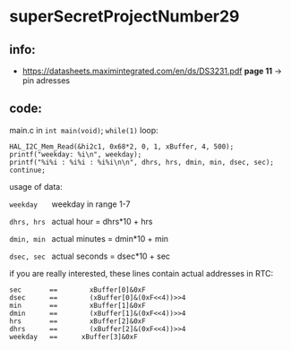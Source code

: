 #  superSecretProjectNumber29

## info:
* https://datasheets.maximintegrated.com/en/ds/DS3231.pdf __page 11__ -> pin adresses


## code:
main.c in ```int main(void)```; ```while(1)``` loop: 
```
HAL_I2C_Mem_Read(&hi2c1, 0x68*2, 0, 1, xBuffer, 4, 500);
printf("weekday: %i\n", weekday);
printf("%i%i : %i%i : %i%i\n\n", dhrs, hrs, dmin, min, dsec, sec);
continue;
```
usage of data:

``` weekday    ```  weekday in range 1-7

``` dhrs, hrs  ```  actual hour = dhrs*10 + hrs

``` dmin, min  ```  actual minutes = dmin*10 + min

``` dsec, sec  ```  actual seconds = dsec*10 + sec

if you are really interested, these lines contain actual addresses in RTC:
```
sec       ==		xBuffer[0]&0xF
dsec      ==		(xBuffer[0]&(0xF<<4))>>4
min       ==		xBuffer[1]&0xF
dmin      == 		(xBuffer[1]&(0xF<<4))>>4
hrs       == 		xBuffer[2]&0xF
dhrs      == 		(xBuffer[2]&(0xF<<4))>>4
weekday   == 	  xBuffer[3]&0xF
```
